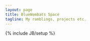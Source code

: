 ```yaml
---
layout: page
title: BlueWombats Space
tagline: My ramblings, projects etc.
---
```

{% include JB/setup %}
